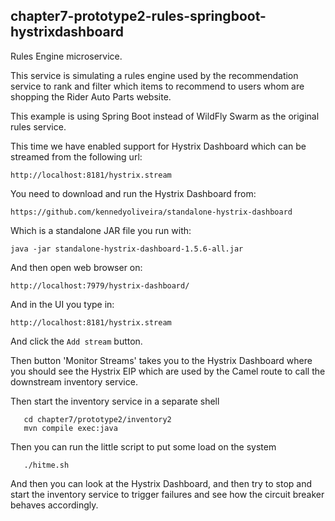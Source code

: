 chapter7-prototype2-rules-springboot-hystrixdashboard
-----------------------------------------------------

Rules Engine microservice.

This service is simulating a rules engine used by the recommendation service to rank
and filter which items to recommend to users whom are shopping the Rider Auto Parts website.

This example is using Spring Boot instead of WildFly Swarm as the original rules service.

This time we have enabled support for Hystrix Dashboard which can be streamed from the following url:

    http://localhost:8181/hystrix.stream

You need to download and run the Hystrix Dashboard from:

    https://github.com/kennedyoliveira/standalone-hystrix-dashboard
   
Which is a standalone JAR file you run with:
   
    java -jar standalone-hystrix-dashboard-1.5.6-all.jar
   
And then open web browser on:
   
    http://localhost:7979/hystrix-dashboard/
   
And in the UI you type in:
   
    http://localhost:8181/hystrix.stream
      
And click the `Add stream` button. 

Then button 'Monitor Streams' takes you to the Hystrix Dashboard where you should see the Hystrix EIP
       which are used by the Camel route to call the downstream inventory service.
       
Then start the inventory service in a separate shell
       
       cd chapter7/prototype2/inventory2
       mvn compile exec:java
       
Then you can run the little script to put some load on the system
       
       ./hitme.sh
       
And then you can look at the Hystrix Dashboard, and then try to stop and start the inventory service
       to trigger failures and see how the circuit breaker behaves accordingly.



